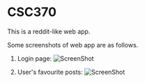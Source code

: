 # CSC370

This is a reddit-like web app.

Some screenshots of web app are as follows.

1. Login page:
![ScreenShot](https://raw.github.com/ShiyiHuo/CSC370Project--Subsaiddit/master/pic1.jpg)

2. User's favourite posts:
![ScreenShot](https://raw.github.com/ShiyiHuo/CSC370Project--Subsaiddit/master/pic2.jpg)


